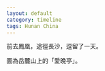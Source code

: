 ```yaml
---
layout: default
category: timeline
tags: Hunan China
---
```


前去鳳凰，途徑長沙，逗留了一天。

圖為岳麓山上的「愛晚亭」。

<img src="{{ site_url }}/img/posts/2015-04-23-changsha-ai-wan-ting.jpg" alt="">

